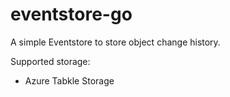 # eventstore-go
A simple Eventstore to store object change history.

Supported storage:
- Azure Tabkle Storage
